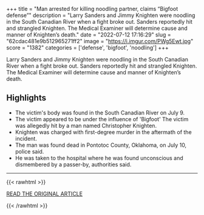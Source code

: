 +++
title = "Man arrested for killing noodling partner, claims “Bigfoot defense”"
description = "Larry Sanders and Jimmy Knighten were noodling in the South Canadian River when a fight broke out. Sanders reportedly hit and strangled Knighten. The Medical Examiner will determine cause and manner of Knighten’s death."
date = "2022-07-12 17:16:29"
slug = "62cdac481e9b512965271ff2"
image = "https://i.imgur.com/PWg5Ewt.jpg"
score = "1382"
categories = ['defense', 'bigfoot', 'noodling']
+++

Larry Sanders and Jimmy Knighten were noodling in the South Canadian River when a fight broke out. Sanders reportedly hit and strangled Knighten. The Medical Examiner will determine cause and manner of Knighten’s death.

## Highlights

- The victim's body was found in the South Canadian River on July 9.
- The victim appeared to be under the influence of 'Bigfoot' The victim was allegedly hit by a man named Christopher Knighten.
- Knighten was charged with first-degree murder in the aftermath of the incident.
- The man was found dead in Pontotoc County, Oklahoma, on July 10, police said.
- He was taken to the hospital where he was found unconscious and dismembered by a passer-by, authorities said.

---

{{< rawhtml >}}
  <p class="article-category">
    <a target="_blank" href="https://www.fox23.com/news/man-arrested-killing-noodling-partner-claims-bigfoot-defense/AIULXSG5EVHKVMC67JMMBGDS4E/">READ THE ORIGINAL ARTICLE</a>
  </p>
{{< /rawhtml >}}

